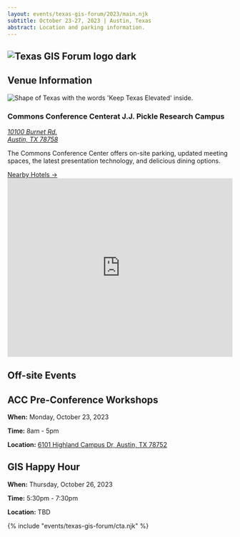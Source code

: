 ```yaml
---
layout: events/texas-gis-forum/2023/main.njk
subtitle: October 23-27, 2023 | Austin, Texas
abstract: Location and parking information.
---
```

<head>
<link rel="preconnect" href="https://fonts.googleapis.com">
<link rel="preconnect" href="https://fonts.gstatic.com" crossorigin>
<link href="https://fonts.googleapis.com/css2?family=DM+Sans:ital,wght@0,400;0,500;0,700;1,400;1,500;1,700&display=swap" rel="stylesheet">
</head>

<section class="container-md forum-location">
  <div class="hero opaque-bg">
    <div class="hero-content">
      <div class="hero-header">
      <div class="col">
        <h1 class="logo">
          <img src="https://tnris-org-static.s3.amazonaws.com/images/tx-gis-forum-dark.png" alt="Texas GIS Forum logo dark">
        </h1>
        <h2>Venue Information</h2>
      </div>
      <div class="forum-asset">
        <img class="forum-content" src="https://tnris-org-static.s3.amazonaws.com/images/2023-forum-asset-texas.png" alt="Shape of Texas with the words 'Keep Texas Elevated' inside.">
      </div>
    </div>
      <h3 class="forum-h3">Commons Conference Center<span>at J.J. Pickle Research Campus</span></h3>
      <p>
        <address>
        <a href="https://www.google.com/maps/place/10100+Burnet+Rd,+Austin,+TX+78758/@30.3860228,-97.7288196,17z/data=!3m1!4b1!4m6!3m5!1s0x8644cb8b894b4aef:0x6384781e87dfd27e!8m2!3d30.3860229!4d-97.7239487!16s%2Fg%2F11dztqh6fw" target="_blank">10100 Burnet Rd.<br>
        Austin, TX 78758</a>
        </address>
      </p>
      <p>The Commons Conference Center offers on-site parking, updated meeting spaces, the latest presentation technology, and delicious dining options.</p>
      <div class="button-container">
        <a class="link-primary" 
          href="https://commons.utexas.edu/meetings-and-events/area-hotels" target="_blank">
          Nearby Hotels → 
        </a>
        <!-- <a class="button-secondary"  
          href="#" target="_blank">
          Parking Pass
        </a>-->
      </div>
    </div>
    <iframe src="https://www.google.com/maps/embed?pb=!1m18!1m12!1m3!1d3441.7652601613713!2d-97.7239487!3d30.386022899999993!2m3!1f0!2f0!3f0!3m2!1i1024!2i768!4f13.1!3m3!1m2!1s0x8644cb8b894b4aef%3A0x6384781e87dfd27e!2s10100%20Burnet%20Rd%2C%20Austin%2C%20TX%2078758!5e0!3m2!1sen!2sus!4v1682521363563!5m2!1sen!2sus" width="100%" height="400" style="border:0;" loading="lazy" referrerpolicy="no-referrer-when-downgrade"></iframe>
  </div>
</section>

<section class="opaque-bg container-md forum-events">
  <h1 class="forum-h1">Off-site Events</h1>
  <h2 class="forum-h2">ACC Pre-Conference Workshops</h2>
  <p><strong>When:</strong> Monday, October 23, 2023</p>
  <p><strong>Time:</strong> 8am - 5pm</p>
  <p><strong>Location:</strong> <a href="https://www.google.com/maps/place/Building+2000,+6101+Highland+Campus+Dr,+Austin,+TX+78752/@30.3260654,-97.7165517,17z/data=!3m1!4b1!4m6!3m5!1s0x8644cb990f2350ef:0x695e5ebd749a3014!8m2!3d30.3260654!4d-97.714363!16s%2Fg%2F11tmj_s64c" target="_blank">6101 Highland Campus Dr, Austin, TX 78752</a></p>
  <h2 class="forum-h2">GIS Happy Hour</h2>
  <p><strong>When:</strong> Thursday, October 26, 2023</p>
  <p><strong>Time:</strong> 5:30pm - 7:30pm</p>
  <p><strong>Location:</strong> TBD</p>
  </div>
</section>
{% include "events/texas-gis-forum/cta.njk" %}


